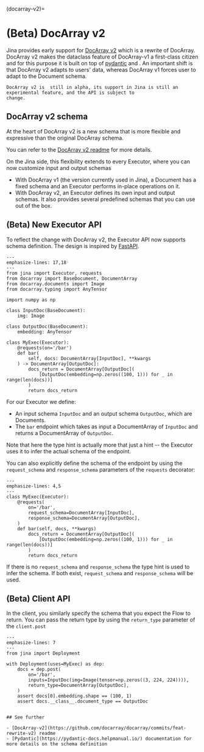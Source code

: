 (docarray-v2)=


# (Beta) DocArray v2

Jina provides early support for [DocArray v2](https://github.com/docarray/docarray/commits/feat-rewrite-v2) which
is a rewrite of DocArray. DocArray v2 makes the dataclass feature of DocArray-v1 a first-class citizen and for this 
purpose it is built on top of [pydantic](https://pydantic-docs.helpmanual.io/) and . An important shift is that 
DocArray v2 adapts to users' data, whereas DocArray v1 forces user to adapt to the Document schema.

```{warning} Beta support
DocArray v2 is  still in alpha, its support in Jina is still an experimental feature, and the API is subject to 
change.
```

## DocArray v2 schema

At the heart of DocArray v2 is a new schema that is more flexible and expressive than the original DocArray schema.

You can refer to the [DocArray v2 readme](https://github.com/docarray/docarray/tree/feat-rewrite-v2) for more details.


On the Jina side, this flexibility extends to every Executor, where you can now customize input and output schemas

- With DocArray v1 (the version currently used in Jina), a Document has a fixed schema and an Executor performs in-place operations on it. 
- With DocArray v2, an Executor defines its own input and output schemas. It also provides several predefined schemas that you can use out of the box.

## (Beta) New Executor API

To reflect the change with DocArray v2, the Executor API now supports schema definition. The 
design is inspired by [FastAPI](https://fastapi.tiangolo.com/). 


```{code-block} python
---
emphasize-lines: 17,18
---
from jina import Executor, requests
from docarray import BaseDocument, DocumentArray
from docarray.documents import Image
from docarray.typing import AnyTensor

import numpy as np

class InputDoc(BaseDocument):
    img: Image

class OutputDoc(BaseDocument):
    embedding: AnyTensor

class MyExec(Executor):
    @requests(on='/bar')
    def bar(
        self, docs: DocumentArray[InputDoc], **kwargs
    ) -> DocumentArray[OutputDoc]:
        docs_return = DocumentArray[OutputDoc](
            [OutputDoc(embedding=np.zeros((100, 1))) for _ in range(len(docs))]
        )
        return docs_return
```

For our Executor we define:

- An input schema `InputDoc` and an output schema `OutputDoc`, which are Documents. 
- The `bar` endpoint which takes as input a DocumentArray of `InputDoc` and returns a DocumentArray of
`OutputDoc`. 

Note that here the type hint is actually more that just a hint -- the Executor uses it to infer the actual
schema of the endpoint.

You can also explicitly define the schema of the endpoint by using the `request_schema` and
`response_schema` parameters of the `requests` decorator:


```{code-block} python
---
emphasize-lines: 4,5
---
class MyExec(Executor):
    @requests(
        on='/bar',
        request_schema=DocumentArray[InputDoc],
        response_schema=DocumentArray[OutputDoc],
    )
    def bar(self, docs, **kwargs) 
        docs_return = DocumentArray[OutputDoc](
            [OutputDoc(embedding=np.zeros((100, 1))) for _ in range(len(docs))]
        )
        return docs_return
```

If there is no `request_schema` and `response_schema` the type hint is used to infer the schema. If both exist, `request_schema`
and `response_schema` will be used.


## (Beta) Client API

In the client, you similarly specify the schema that you expect the Flow to return. You can pass the return type by using the `return_type` parameter of the `client.post`

```{code-block} python
---
emphasize-lines: 7
---
from jina import Deployment

with Deployment(uses=MyExec) as dep:
    docs = dep.post(
        on='/bar',
        inputs=InputDoc(img=Image(tensor=np.zeros((3, 224, 224)))),
        return_type=DocumentArray[OutputDoc],
    )
    assert docs[0].embedding.shape == (100, 1)
    assert docs.__class__.document_type == OutputDoc
```



```{note}

## See further

- [DocArray-v2](https://github.com/docarray/docarray/commits/feat-rewrite-v2) readme
- [Pydantic](https://pydantic-docs.helpmanual.io/) documentation for more details on the schema definition

```
